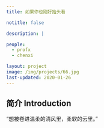```yaml
---
title: 如果你也刚好抬头看

notitle: false

description: |

people:
  - profx
  - chenxi

layout: project
image: /img/projects/66.jpg
last-updated: 2020-01-26
---
```


## 简介 Introduction

“想被卷进温柔的清风里，柔软的云里。”

